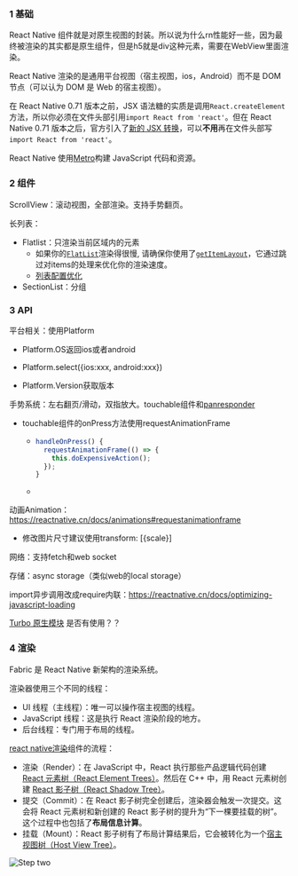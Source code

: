 ### 1 基础

React Native 组件就是对原生视图的封装。所以说为什么rn性能好一些，因为最终被渲染的其实都是原生组件，但是h5就是div这种元素，需要在WebView里面渲染。

React Native 渲染的是通用平台视图（宿主视图，ios，Android）而不是 DOM 节点（可以认为 DOM 是 Web 的宿主视图）。

在 React Native 0.71 版本之前，JSX 语法糖的实质是调用`React.createElement`方法，所以你必须在文件头部引用`import React from 'react'`。但在 React Native 0.71 版本之后，官方引入了[新的 JSX 转换](https://zh-hans.reactjs.org/blog/2020/09/22/introducing-the-new-jsx-transform.html)，可以**不用**再在文件头部写`import React from 'react'`。

React Native 使用[Metro](https://metrobundler.dev/)构建 JavaScript 代码和资源。

### 2 组件

ScrollView：滚动视图，全部渲染。支持手势翻页。

长列表：

- Flatlist：只渲染当前区域内的元素
  - 如果你的[`FlatList`](https://reactnative.cn/docs/flatlist)渲染得很慢, 请确保你使用了[`getItemLayout`](https://reactnative.cn/docs/flatlist#getitemlayout)，它通过跳过对items的处理来优化你的渲染速度。
  - [列表配置优化](https://reactnative.cn/docs/optimizing-flatlist-configuration)
- SectionList：分组

### 3 API

平台相关：使用Platform

- Platform.OS返回ios或者android

- Platform.select({ios:xxx, android:xxx})
- Platform.Version获取版本

手势系统：左右翻页/滑动，双指放大。touchable组件和[panresponder](https://reactnative.cn/docs/panresponder)

- touchable组件的onPress方法使用requestAnimationFrame

  - ```js 
    handleOnPress() {
      requestAnimationFrame(() => {
        this.doExpensiveAction();
      });
    }
    ```

  - 

动画Animation：https://reactnative.cn/docs/animations#requestanimationframe

- 修改图片尺寸建议使用transform: [{scale}]

网络：支持fetch和web socket

存储：async storage（类似web的local storage）

import异步调用改成require内联：https://reactnative.cn/docs/optimizing-javascript-loading

 [Turbo 原生模块](https://reactnative.cn/docs/turbo-native-modules-introduction) 是否有使用？？

### 4 渲染

Fabric 是 React Native 新架构的渲染系统。

渲染器使用三个不同的线程：

- UI 线程（主线程）：唯一可以操作宿主视图的线程。
- JavaScript 线程：这是执行 React 渲染阶段的地方。
- 后台线程：专门用于布局的线程。

[react native渲染](https://reactnative.cn/architecture/render-pipeline)组件的流程：

- 渲染（Render）：在 JavaScript 中，React 执行那些产品逻辑代码创建 [React 元素树（React Element Trees）](https://reactnative.cn/architecture/glossary#react-element-tree-and-react-element)。然后在 C++ 中，用 React 元素树创建 [React 影子树（React Shadow Tree）](https://reactnative.cn/architecture/glossary#react-shadow-tree-and-react-shadow-node)。
- 提交（Commit）：在 React 影子树完全创建后，渲染器会触发一次提交。这会将 React 元素树和新创建的 React 影子树的提升为“下一棵要挂载的树”。 这个过程中也包括了**布局信息计算**。
- 挂载（Mount）：React 影子树有了布局计算结果后，它会被转化为一个[宿主视图树（Host View Tree）](https://reactnative.cn/architecture/glossary#host-view-tree-and-host-view)。

![Step two](https://reactnative.cn/assets/images/render-pipeline-3-1dc3249f58a1ecef0392b7faabaca37c.png)